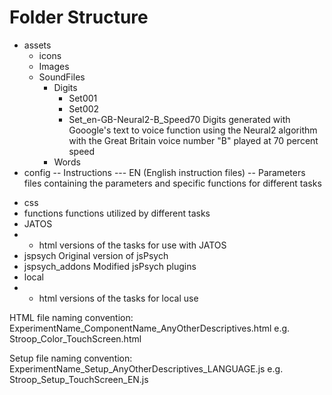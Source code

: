 # Folder Structure
* assets 
	* icons
	* Images
	* SoundFiles
		* Digits
			* Set001
			* Set002
			* Set_en-GB-Neural2-B_Speed70
				Digits generated with Gooogle's text to voice function using the Neural2 algorithm with the Great Britain voice number "B" played at 70 percent speed  
		* Words
* config
-- Instructions
--- EN (English instruction files)
-- Parameters
files containing the parameters and specific functions for different tasks
- css
- functions
functions utilized by different tasks
- JATOS
- - html versions of the tasks for use with JATOS
- jspsych
Original version of jsPsych
- jspsych_addons
Modified jsPsych plugins
- local
- - html versions of the tasks for local use

HTML file naming convention:
ExperimentName_ComponentName_AnyOtherDescriptives.html
e.g. Stroop_Color_TouchScreen.html

Setup file naming convention:
ExperimentName_Setup_AnyOtherDescriptives_LANGUAGE.js
e.g. Stroop_Setup_TouchScreen_EN.js



